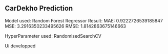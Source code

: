 ## CarDekho Prediction

Model used: Random Forest Regressor
Result:
MAE: 0.9222726539185847
MSE: 3.2916350233495626
RMSE: 1.8142863675146663

HyperParameter used: RandomisedSearchCV

Ui developped
